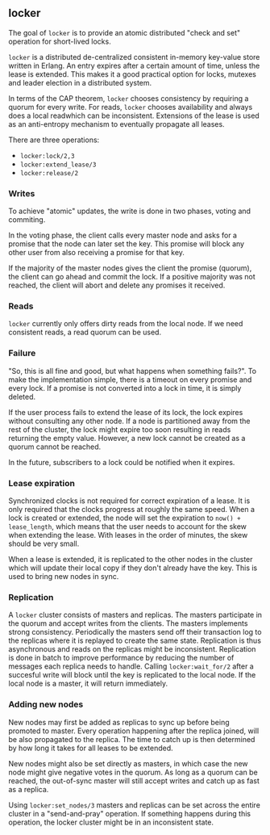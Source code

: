 ## locker

The goal of `locker` is to provide an atomic distributed "check and
set" operation for short-lived locks.

`locker` is a distributed de-centralized consistent in-memory
key-value store written in Erlang. An entry expires after a certain
amount of time, unless the lease is extended. This makes it a good
practical option for locks, mutexes and leader election in a
distributed system.

In terms of the CAP theorem, `locker` chooses consistency by requiring
a quorum for every write. For reads, `locker` chooses availability and
always does a local readwhich can be inconsistent. Extensions of the
lease is used as an anti-entropy mechanism to eventually propagate all
leases.

There are three operations:

 * `locker:lock/2,3`
 * `locker:extend_lease/3`
 * `locker:release/2`


### Writes

To achieve "atomic" updates, the write is done in two phases, voting and
commiting.

In the voting phase, the client calls every master node and asks for a
promise that the node can later set the key. This promise will block
any other user from also receiving a promise for that key.

If the majority of the master nodes gives the client the promise
(quorum), the client can go ahead and commit the lock. If a positive
majority was not reached, the client will abort and delete any
promises it received.

### Reads

`locker` currently only offers dirty reads from the local node. If we
need consistent reads, a read quorum can be used.


### Failure

"So, this is all fine and good, but what happens when something
fails?". To make the implementation simple, there is a timeout on
every promise and every lock. If a promise is not converted into a
lock in time, it is simply deleted.

If the user process fails to extend the lease of its lock, the lock
expires without consulting any other node. If a node is partitioned
away from the rest of the cluster, the lock might expire too soon
resulting in reads returning the empty value. However, a new lock
cannot be created as a quorum cannot be reached.

In the future, subscribers to a lock could be notified when it expires.


### Lease expiration

Synchronized clocks is not required for correct expiration of a
lease. It is only required that the clocks progress at roughly the
same speed. When a lock is created or extended, the node will set the
expiration to `now() + lease_length`, which means that the user needs
to account for the skew when extending the lease. With leases in the
order of minutes, the skew should be very small.

When a lease is extended, it is replicated to the other nodes in the
cluster which will update their local copy if they don't already have
the key. This is used to bring new nodes in sync.

### Replication

A `locker` cluster consists of masters and replicas. The masters
participate in the quorum and accept writes from the clients. The
masters implements strong consistency. Periodically the masters send
off their transaction log to the replicas where it is replayed to
create the same state. Replication is thus asynchronous and reads on
the replicas might be inconsistent. Replication is done in batch to
improve performance by reducing the number of messages each replica
needs to handle. Calling `locker:wait_for/2` after a succesful write
will block until the key is replicated to the local node. If the local
node is a master, it will return immediately.


### Adding new nodes

New nodes may first be added as replicas to sync up before being
promoted to master. Every operation happening after the replica
joined, will be also propagated to the replica. The time to catch up
is then determined by how long it takes for all leases to be extended.

New nodes might also be set directly as masters, in which case the new
node might give negative votes in the quorum. As long as a quorum can
be reached, the out-of-sync master will still accept writes and catch
up as fast as a replica.

Using `locker:set_nodes/3` masters and replicas can be set across the
entire cluster in a "send-and-pray" operation. If something happens
during this operation, the locker cluster might be in an inconsistent
state.
